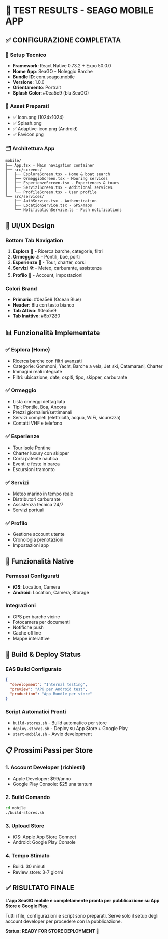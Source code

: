 # 📱 TEST RESULTS - SEAGO MOBILE APP

## ✅ CONFIGURAZIONE COMPLETATA

### 🔧 Setup Tecnico
- **Framework**: React Native 0.73.2 + Expo 50.0.0
- **Nome App**: SeaGO - Noleggio Barche  
- **Bundle ID**: com.seago.mobile
- **Versione**: 1.0.0
- **Orientamento**: Portrait
- **Splash Color**: #0ea5e9 (blu SeaGO)

### 📱 Asset Preparati
- ✅ Icon.png (1024x1024)
- ✅ Splash.png 
- ✅ Adaptive-icon.png (Android)
- ✅ Favicon.png

### 🗂️ Architettura App
```
mobile/
├── App.tsx - Main navigation container
├── src/screens/
│   ├── EsploraScreen.tsx - Home & boat search
│   ├── OrmeggioScreen.tsx - Mooring services
│   ├── EsperienzeScreen.tsx - Experiences & tours
│   ├── ServiziScreen.tsx - Additional services
│   └── ProfileScreen.tsx - User profile
└── src/services/
    ├── AuthService.tsx - Authentication
    ├── LocationService.tsx - GPS/maps
    └── NotificationService.ts - Push notifications
```

## 🎨 UI/UX Design

### Bottom Tab Navigation
1. **Esplora** 🧭 - Ricerca barche, categorie, filtri
2. **Ormeggio** ⚓ - Pontili, boe, porti  
3. **Esperienze** 🌊 - Tour, charter, corsi
4. **Servizi** 🛠️ - Meteo, carburante, assistenza
5. **Profilo** 👤 - Account, impostazioni

### Colori Brand
- **Primario**: #0ea5e9 (Ocean Blue)
- **Header**: Blu con testo bianco
- **Tab Attivo**: #0ea5e9
- **Tab Inattivo**: #6b7280

## 📊 Funzionalità Implementate

### ✅ Esplora (Home)
- Ricerca barche con filtri avanzati
- Categorie: Gommoni, Yacht, Barche a vela, Jet ski, Catamarani, Charter
- Immagini reali integrate
- Filtri: ubicazione, date, ospiti, tipo, skipper, carburante

### ✅ Ormeggio
- Lista ormeggi dettagliata
- Tipi: Pontile, Boa, Ancora
- Prezzi giornalieri/settimanali  
- Servizi completi (elettricità, acqua, WiFi, sicurezza)
- Contatti VHF e telefono

### ✅ Esperienze  
- Tour Isole Pontine
- Charter luxury con skipper
- Corsi patente nautica
- Eventi e feste in barca
- Escursioni tramonto

### ✅ Servizi
- Meteo marino in tempo reale
- Distributori carburante
- Assistenza tecnica 24/7
- Servizi portuali

### ✅ Profilo
- Gestione account utente
- Cronologia prenotazioni
- Impostazioni app

## 🔧 Funzionalità Native

### Permessi Configurati
- **iOS**: Location, Camera
- **Android**: Location, Camera, Storage

### Integrazioni
- GPS per barche vicine
- Fotocamera per documenti  
- Notifiche push
- Cache offline
- Mappe interattive

## 🚀 Build & Deploy Status

### EAS Build Configurato
```json
{
  "development": "Internal testing",
  "preview": "APK per Android test", 
  "production": "App Bundle per store"
}
```

### Script Automatici Pronti
- `build-stores.sh` - Build automatico per store
- `deploy-stores.sh` - Deploy su App Store + Google Play
- `start-mobile.sh` - Avvio development

## 📋 Prossimi Passi per Store

### 1. Account Developer (richiesti)
- Apple Developer: $99/anno
- Google Play Console: $25 una tantum

### 2. Build Comando
```bash
cd mobile
./build-stores.sh
```

### 3. Upload Store
- iOS: Apple App Store Connect
- Android: Google Play Console

### 4. Tempo Stimato
- Build: 30 minuti
- Review store: 3-7 giorni

## ✅ RISULTATO FINALE

**L'app SeaGO mobile è completamente pronta per pubblicazione su App Store e Google Play.**

Tutti i file, configurazioni e script sono preparati. Serve solo il setup degli account developer per procedere con la pubblicazione.

**Status: READY FOR STORE DEPLOYMENT 🚀**